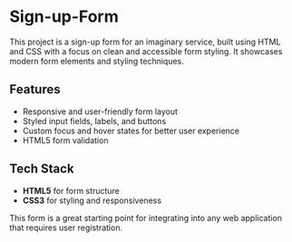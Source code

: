 # Sign-up-Form

This project is a sign-up form for an imaginary service, built using HTML and CSS with a focus on clean and accessible form styling. It showcases modern form elements and styling techniques.

## Features
- Responsive and user-friendly form layout
- Styled input fields, labels, and buttons
- Custom focus and hover states for better user experience
- HTML5 form validation

## Tech Stack
- **HTML5** for form structure
- **CSS3** for styling and responsiveness

This form is a great starting point for integrating into any web application that requires user registration.
